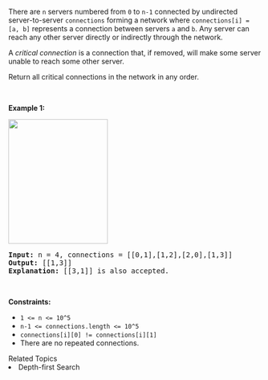 <p>There are&nbsp;<code>n</code> servers numbered from&nbsp;<code>0</code>&nbsp;to&nbsp;<code>n-1</code> connected by&nbsp;undirected server-to-server <code>connections</code> forming a network where <code>connections[i] = [a, b]</code>&nbsp;represents a connection between servers <code>a</code>&nbsp;and <code>b</code>. Any server can reach any other server directly or indirectly through the network.</p>

<p>A <em>critical connection</em>&nbsp;is a connection that, if removed, will make some server unable to reach some other server.</p>

<p>Return all critical connections in the network in any order.</p>

<p>&nbsp;</p>
<p><strong>Example 1:</strong></p>

<p><strong><img alt="" src="https://assets.leetcode.com/uploads/2019/09/03/1537_ex1_2.png" style="width: 198px; height: 248px;" /></strong></p>

<pre>
<strong>Input:</strong> n = 4, connections = [[0,1],[1,2],[2,0],[1,3]]
<strong>Output:</strong> [[1,3]]
<strong>Explanation:</strong> [[3,1]] is also accepted.
</pre>

<p>&nbsp;</p>
<p><strong>Constraints:</strong></p>

<ul>
	<li><code>1 &lt;= n &lt;= 10^5</code></li>
	<li><code>n-1 &lt;= connections.length &lt;= 10^5</code></li>
	<li><code>connections[i][0] != connections[i][1]</code></li>
	<li>There are no repeated connections.</li>
</ul>
<div><div>Related Topics</div><div><li>Depth-first Search</li></div></div>